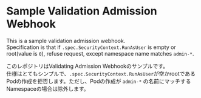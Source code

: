 # Sample Validation Admission Webhook
This is a sample validation admission webhook.  
Specification is that if `.spec.SecurityContext.RunAsUser` is empty or root(value is `0`), refuse request, except namespace name matches `admin-*`.

このレポジトリはValidating Admission Webhookのサンプルです。  
仕様はとてもシンプルで、`.spec.SecurityContext.RunAsUser`が空かrootであるPodの作成を拒否します。ただし、Podの作成が `admin-*` の名前にマッチするNamespaceの場合は除外します。